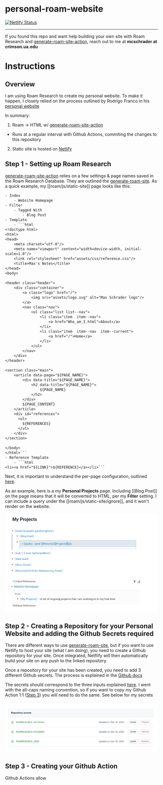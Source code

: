 # personal-roam-website

[![Netlify Status](https://api.netlify.com/api/v1/badges/d14de6c8-e30f-4f3a-be01-703ca3ce2d74/deploy-status)](https://app.netlify.com/sites/fervent-raman-2f8c8d/deploys)

---

If you found this repo and want help building your own site with Roam Research and [generate-roam-site-action](https://github.com/dvargas92495/generate-roam-site-action), reach out to me at **mcschrader at crimson.ua.edu**


# Instructions
## Overview

I am using Roam Research to create my personal website. To make it happen, I closely relied on the process outlined by Rodrigo Franco in his [personal website](https://www.rodrigofranco.com/How_is_this_website_made.html) 

In summary:
1. Roam -> HTML w/ [generate-roam-site-action](https://github.com/dvargas92495/generate-roam-site-action)
  - Runs at a regular interval with Github Actions, commiting the changes to this repository
2. Static site is hosted on [Netlify](https://www.netlify.com/) 

## Step 1 - Setting up Roam Research
[generate-roam-site-action](https://github.com/dvargas92495/generate-roam-site-action) relies on a few settings & page names saved in the Roam Research Database. They are outlined the [generate-roam-site](https://github.com/dvargas92495/generate-roam-site). As a quick example, my [[roam/js/static-site]] page looks like this:
```
- Index
    - Website Homepage
- Filter
    - Tagged With
        - Blog Post
- Template
    - ```html
<!doctype html>
<html>
<head>
    <meta charset="utf-8"/>
    <meta name="viewport" content="width=device-width, initial-scale=1.0"/>
    <link rel="stylesheet" href="assets/css/reference.css"/>
    <title>Max's Notes</title>
</head>
<body>

<header class="header">
    <div class="container">
        <a class="logo" href="/">
            <img src="assets/logo.svg" alt="Max Schrader logo"/>
        </a>
        <nav class="nav">
            <ul class="list list--nav">
                <li class="item  item--nav">
                    <a href="Who_am_I.html">About</a>
                </li>
                <li class="item  item--nav  item--current">
                    <a href="/">Home</a>
                </li>
            </ul>
        </nav>
    </div>
</header>

<section class="main">
    <article data-page="${PAGE_NAME}">
        <div data-title="${PAGE_NAME}">
            <h2 data-title="${PAGE_NAME}">
                ${PAGE_NAME}
            </h2>
        </div>
        ${PAGE_CONTENT}
    </article>
  	<div id="references">
      <ul>
        ${REFERENCES}
      </ul>
    </div>
</section>

</body>
</html>```
- Reference Template
    - ```html
<li><a href="${LINK}">${REFERENCE}</a></li>```

```

Next, it is important to understand the per-page configuration, outlined [here](https://github.com/dvargas92495/generate-roam-site#per-page-configuration). 

As an example, here is a my **Personal Projects** page. Including [[Blog Post]] on the page means that it will be converted to HTML, per my **Filter** setting. I can include a query under the [[roam/js/static-site/ignore]], and it won't render on the website.

![](/my_projects.png)

## Step 2 - Creating a Repository for your Personal Website and adding the Github Secrets required

There are different ways to use [generate-roam-site](https://github.com/dvargas92495/generate-roam-site), but if you want to use Netlify to host your site (what I am doing), you need to create a Github repository for your site. Once integrated, Netflify will then automatically build your site on any push to the linked repository. 

Once a repository for your site has been created, you need to add 3 different Github secrets. The process is explained in the [Github docs](https://docs.github.com/en/actions/reference/encrypted-secrets#creating-encrypted-secrets-for-a-repository)

The secrets should correspond to the three inputs explained [here](https://github.com/dvargas92495/generate-roam-site-action#inputs). I went with the all-caps naming convention, so if you want to copy my Github Action 1:1 ([Step 3](https://github.com/mschrader15/personal-roam-website/blob/main/README.md#step-3---creating-your-github-action)) you will need to do the same. See below for my secrets

![](/secrets.png)

## Step 3 - Creating your Github Action

Github Actions allow    



